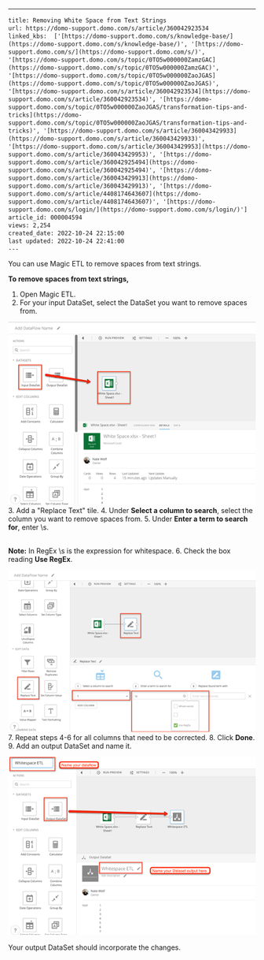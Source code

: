 ---
    title: Removing White Space from Text Strings
    url: https://domo-support.domo.com/s/article/360042923534
    linked_kbs:  ['[https://domo-support.domo.com/s/knowledge-base/](https://domo-support.domo.com/s/knowledge-base/)', '[https://domo-support.domo.com/s/](https://domo-support.domo.com/s/)', '[https://domo-support.domo.com/s/topic/0TO5w000000ZamzGAC](https://domo-support.domo.com/s/topic/0TO5w000000ZamzGAC)', '[https://domo-support.domo.com/s/topic/0TO5w000000ZaoJGAS](https://domo-support.domo.com/s/topic/0TO5w000000ZaoJGAS)', '[https://domo-support.domo.com/s/article/360042923534](https://domo-support.domo.com/s/article/360042923534)', '[https://domo-support.domo.com/s/topic/0TO5w000000ZaoJGAS/transformation-tips-and-tricks](https://domo-support.domo.com/s/topic/0TO5w000000ZaoJGAS/transformation-tips-and-tricks)', '[https://domo-support.domo.com/s/article/360043429933](https://domo-support.domo.com/s/article/360043429933)', '[https://domo-support.domo.com/s/article/360043429953](https://domo-support.domo.com/s/article/360043429953)', '[https://domo-support.domo.com/s/article/360042925494](https://domo-support.domo.com/s/article/360042925494)', '[https://domo-support.domo.com/s/article/360043429913](https://domo-support.domo.com/s/article/360043429913)', '[https://domo-support.domo.com/s/article/4408174643607](https://domo-support.domo.com/s/article/4408174643607)', '[https://domo-support.domo.com/s/login/](https://domo-support.domo.com/s/login/)']
    article_id: 000004594
    views: 2,254
    created_date: 2022-10-24 22:15:00
    last updated: 2022-10-24 22:41:00
    ---



You can use Magic ETL to remove spaces from text strings.


**To remove spaces from text strings,**


1. Open Magic ETL.
2. For your input DataSet, select the DataSet you want to remove spaces from.  
   
![df_removewhitespace_1.png](df_removewhitespace_1.png)
3. Add a "Replace Text" tile.
4. Under **Select a column to search**, select the column you want to remove spaces from.
5. Under **Enter a term to search for**, enter \s.  
  




 

**Note:** In RegEx \s is the expression for whitespace.
6. Check the box reading **Use RegEx**.  
   
![df_removewhitespace_2.png](df_removewhitespace_2.png)
7. Repeat steps 4-6 for all columns that need to be corrected.
8. Click **Done**.
9. Add an output DataSet and name it.   
   
![df_removewhitespace_3.png](df_removewhitespace_3.png)


Your output DataSet should incorporate the changes. 

